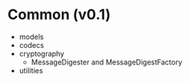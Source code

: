 # Common (v0.1)

* models
* codecs
* cryptography
    * MessageDigester and MessageDigestFactory
* utilities